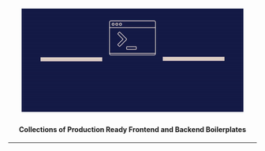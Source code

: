 <h1 align="center">
  <br>
  <a href="https://shravan20.github.io/production-ready-boilerplates/" target="_blank"><img src="assets/logo.gif" alt="logo" ></a>
</h1>

<h4 align="center">Collections of Production Ready Frontend and Backend Boilerplates</h4>

---------------
